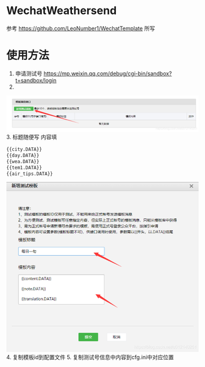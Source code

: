 # WechatWeathersend
 参考 https://github.com/LeoNumber1/WechatTemplate 所写
# 使用方法
1. 申请测试号 https://mp.weixin.qq.com/debug/cgi-bin/sandbox?t=sandbox/login
2. 
![申请模板](./Photo/2.png)
3. 标题随便写 内容填
```
{{city.DATA}} 
{{day.DATA}} 
{{wea.DATA}} 
{{tem1.DATA}} 
{{air_tips.DATA}}
```
![申请模板](./Photo/3.png)
4. 复制模板id到配置文件
5. 复制测试号信息中内容到cfg.ini中对应位置

